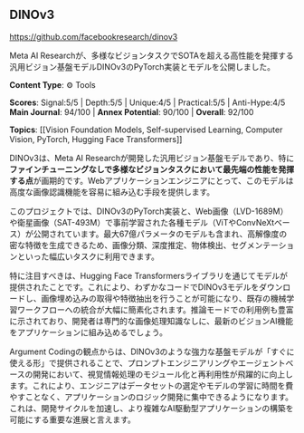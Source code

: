 ## DINOv3

https://github.com/facebookresearch/dinov3

Meta AI Researchが、多様なビジョンタスクでSOTAを超える高性能を発揮する汎用ビジョン基盤モデルDINOv3のPyTorch実装とモデルを公開しました。

**Content Type**: ⚙️ Tools

**Scores**: Signal:5/5 | Depth:5/5 | Unique:4/5 | Practical:5/5 | Anti-Hype:4/5
**Main Journal**: 94/100 | **Annex Potential**: 90/100 | **Overall**: 92/100

**Topics**: [[Vision Foundation Models, Self-supervised Learning, Computer Vision, PyTorch, Hugging Face Transformers]]

DINOv3は、Meta AI Researchが開発した汎用ビジョン基盤モデルであり、特に**ファインチューニングなしで多様なビジョンタスクにおいて最先端の性能を発揮する点**が画期的です。Webアプリケーションエンジニアにとって、このモデルは高度な画像認識機能を容易に組み込む手段を提供します。

このプロジェクトでは、DINOv3のPyTorch実装と、Web画像（LVD-1689M）や衛星画像（SAT-493M）で事前学習された各種モデル（ViTやConvNeXtベース）が公開されています。最大67億パラメータのモデルも含まれ、高解像度の密な特徴を生成できるため、画像分類、深度推定、物体検出、セグメンテーションといった幅広いタスクに利用できます。

特に注目すべきは、Hugging Face Transformersライブラリを通じてモデルが提供されたことです。これにより、わずかなコードでDINOv3モデルをダウンロードし、画像埋め込みの取得や特徴抽出を行うことが可能になり、既存の機械学習ワークフローへの統合が大幅に簡素化されます。推論モードでの利用例も豊富に示されており、開発者は専門的な画像処理知識なしに、最新のビジョンAI機能をアプリケーションに組み込めるでしょう。

Argument Codingの観点からは、DINOv3のような強力な基盤モデルが「すぐに使える形」で提供されることで、プロンプトエンジニアリングやエージェントベースの開発において、視覚情報処理のモジュール化と再利用性が飛躍的に向上します。これにより、エンジニアはデータセットの選定やモデルの学習に時間を費やすことなく、アプリケーションのロジック開発に集中できるようになります。これは、開発サイクルを加速し、より複雑なAI駆動型アプリケーションの構築を可能にする重要な進展と言えます。